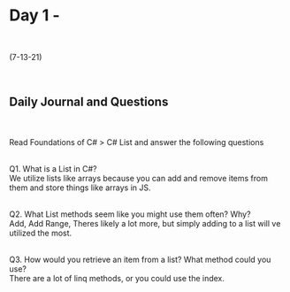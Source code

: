 # Day 1 - 
<br>
  
 (7-13-21)

<br>

## Daily Journal and Questions
<br>
<br>
Read Foundations of C# > C# List and answer the following questions
<br>
<br>

Q1. What is a List in C#?
<br>
We utilize lists like arrays because you can add and remove items from them and store things like arrays in JS.
<br>
<br>

Q2. What List methods seem like you might use them often? Why?
<br>
Add, Add Range, Theres likely a lot more, but simply adding to a list will ve utilized the most.
<br>
<br>

Q3. How would you retrieve an item from a list? What method could you use?
<br>
There are a lot of linq methods, or you could use the index.
 


